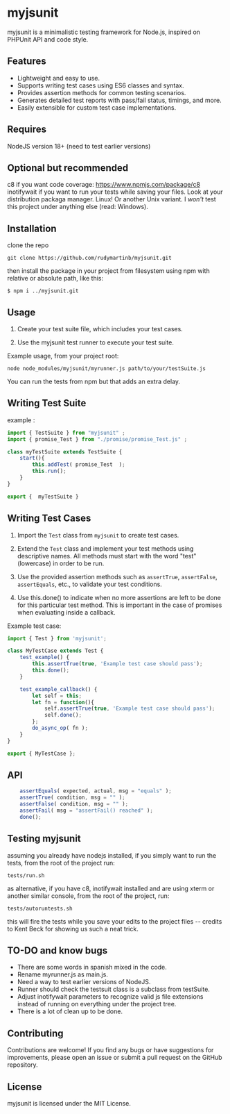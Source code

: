 # myjsunit

myjsunit is a minimalistic testing framework for Node.js, inspired on PHPUnit API and code style. 

## Features

- Lightweight and easy to use.
- Supports writing test cases using ES6 classes and syntax.
- Provides assertion methods for common testing scenarios.
- Generates detailed test reports with pass/fail status, timings, and more.
- Easily extensible for custom test case implementations.

## Requires

NodeJS version 18+ (need to test earlier versions)

## Optional but recommended

c8 if you want code coverage:  https://www.npmjs.com/package/c8
inotifywait if you want to run your tests while saving your files. Look at your distribution packaga manager.
Linux! Or another Unix variant. I *won't* test this project under anything else (read: Windows).

## Installation

clone the repo 

```
git clone https://github.com/rudymartinb/myjsunit.git
```

then install the package in your project from filesystem using npm with relative or absolute path, like this:

```
$ npm i ../myjsunit.git
```



## Usage

1. Create your test suite file, which includes your test cases. 

2. Use the myjsunit test runner to execute your test suite.

Example usage, from your project root:

```
node node_modules/myjsunit/myrunner.js path/to/your/testSuite.js
```

You can run the tests from npm but that adds an extra delay.

## Writing Test Suite

example :

```javascript
import { TestSuite } from "myjsunit" ;
import { promise_Test } from "./promise/promise_Test.js" ;

class myTestSuite extends TestSuite {
    start(){
        this.addTest( promise_Test  );
        this.run();
    }
}

export {  myTestSuite }
```


## Writing Test Cases

1. Import the `Test` class from `myjsunit` to create test cases.

2. Extend the `Test` class and implement your test methods using descriptive names. All methods must start with the word "test" (lowercase) in order to be run.

3. Use the provided assertion methods such as `assertTrue`, `assertFalse`, `assertEquals`, etc., to validate your test conditions.

4. Use this.done() to indicate when no more assertions are left to be done for this particular test method. This is important in the case of promises when evaluating inside a callback.

Example test case:

```javascript
import { Test } from 'myjsunit';

class MyTestCase extends Test {
    test_example() {
        this.assertTrue(true, 'Example test case should pass');
        this.done();
    }

    test_example_callback() {
        let self = this;
        let fn = function(){
            self.assertTrue(true, 'Example test case should pass');
            self.done();
        };
        do_async_op( fn );
    }
}

export { MyTestCase };
```

## API

```javascript
    assertEquals( expected, actual, msg = "equals" );
    assertTrue( condition, msg = "" );
    assertFalse( condition, msg = "" );
    assertFail( msg = "assertFail() reached" );
    done(); 
```

## Testing myjsunit

assuming you already have nodejs installed, if you simply want to run the tests, from the root of the project run:

```
tests/run.sh
```

as alternative, if you have c8, inotifywait installed and are using xterm or another similar console, from the root of the project, run:

```
tests/autoruntests.sh
```

this will fire the tests while you save your edits to the project files -- credits to Kent Beck for showing us such a neat trick.


## TO-DO and know bugs

- There are some words in spanish mixed in the code.
- Rename myrunner.js as main.js.
- Need a way to test earlier versions of NodeJS.
- Runner should check the testsuit class is a subclass from testSuite.
- Adjust inotifywait parameters to recognize valid js file extensions instead of running on everything under the project tree.
- There is a lot of clean up to be done.

## Contributing

Contributions are welcome! If you find any bugs or have suggestions for improvements, please open an issue or submit a pull request on the GitHub repository.

## License

myjsunit is licensed under the MIT License. 

